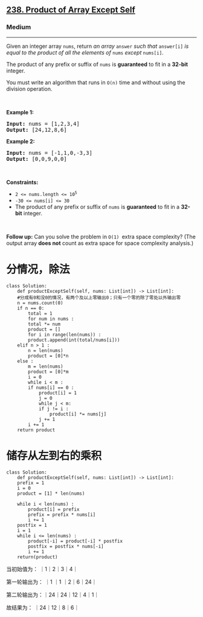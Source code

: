 <h2><a href="https://leetcode.com/problems/product-of-array-except-self/">238. Product of Array Except Self</a></h2><h3>Medium</h3><hr><div><p>Given an integer array <code>nums</code>, return <em>an array</em> <code>answer</code> <em>such that</em> <code>answer[i]</code> <em>is equal to the product of all the elements of</em> <code>nums</code> <em>except</em> <code>nums[i]</code>.</p>

<p>The product of any prefix or suffix of <code>nums</code> is <strong>guaranteed</strong> to fit in a <strong>32-bit</strong> integer.</p>

<p>You must write an algorithm that runs in&nbsp;<code>O(n)</code>&nbsp;time and without using the division operation.</p>

<p>&nbsp;</p>
<p><strong>Example 1:</strong></p>
<pre><strong>Input:</strong> nums = [1,2,3,4]
<strong>Output:</strong> [24,12,8,6]
</pre><p><strong>Example 2:</strong></p>
<pre><strong>Input:</strong> nums = [-1,1,0,-3,3]
<strong>Output:</strong> [0,0,9,0,0]
</pre>
<p>&nbsp;</p>
<p><strong>Constraints:</strong></p>

<ul>
	<li><code>2 &lt;= nums.length &lt;= 10<sup>5</sup></code></li>
	<li><code>-30 &lt;= nums[i] &lt;= 30</code></li>
	<li>The product of any prefix or suffix of <code>nums</code> is <strong>guaranteed</strong> to fit in a <strong>32-bit</strong> integer.</li>
</ul>

<p>&nbsp;</p>
<p><strong>Follow up:</strong>&nbsp;Can you solve the problem in <code>O(1)&nbsp;</code>extra&nbsp;space complexity? (The output array <strong>does not</strong> count as extra space for space complexity analysis.)</p>
</div>

# 分情况，除法
	class Solution:
	    def productExceptSelf(self, nums: List[int]) -> List[int]:
		#分成有0和没0的情况，有两个及以上零输出0；只有一个零的除了零处以外输出零
		n = nums.count(0)
		if n == 0:
		    total = 1
		    for num in nums :
			total *= num
		    product = []
		    for i in range(len(nums)) :
			product.append(int(total/nums[i]))
		elif n > 1 :
		    n = len(nums)
		    product = [0]*n
		else :
		    m = len(nums)
		    product = [0]*m
		    i = 0
		    while i < m :
			if nums[i] == 0 :
			    product[i] = 1
			    j = 0
			    while j < m:
				if j != i :
				    product[i] *= nums[j]
				j += 1
			i += 1
		return product

# 储存从左到右的乘积
	class Solution:
	    def productExceptSelf(self, nums: List[int]) -> List[int]:
		prefix = 1 
		i = 0
		product = [1] * len(nums)
		
		while i < len(nums) :
		    product[i] = prefix
		    prefix = prefix * nums[i]
		    i += 1
		postfix = 1
		i = 1
		while i <= len(nums) :
		    product[-i] = product[-i] * postfix
		    postfix = postfix * nums[-i]
		    i += 1
		return(product)
		
当初始值为： ｜1｜2｜3｜4｜

第一轮输出为：	｜1 ｜1 ｜2｜6｜24｜

第二轮输出为：｜24｜24｜12｜4｜1｜

故结果为： ｜24｜12｜8｜6｜




